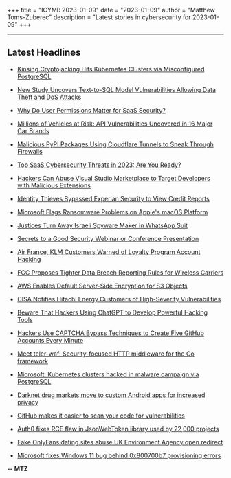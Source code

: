 +++
title = "ICYMI: 2023-01-09"
date = "2023-01-09"
author = "Matthew Toms-Zuberec"
description = "Latest stories in cybersecurity for 2023-01-09"
+++

---------------------------------------------------------------------------
## Latest Headlines
- [Kinsing Cryptojacking Hits Kubernetes Clusters via Misconfigured PostgreSQL](https://thehackernews.com/2023/01/kinsing-cryptojacking-hits-kubernetes.html)

- [New Study Uncovers Text-to-SQL Model Vulnerabilities Allowing Data Theft and DoS Attacks](https://thehackernews.com/2023/01/new-study-uncovers-text-to-sql-model.html)

- [Why Do User Permissions Matter for SaaS Security?](https://thehackernews.com/2023/01/why-do-user-permissions-matter-for-saas.html)

- [Millions of Vehicles at Risk: API Vulnerabilities Uncovered in 16 Major Car Brands](https://thehackernews.com/2023/01/millions-of-vehicles-at-risk-api.html)

- [Malicious PyPI Packages Using Cloudflare Tunnels to Sneak Through Firewalls](https://thehackernews.com/2023/01/malicious-pypi-packages-using.html)

- [Top SaaS Cybersecurity Threats in 2023: Are You Ready?](https://thehackernews.com/2023/01/top-saas-cybersecurity-threats-in-2023.html)

- [Hackers Can Abuse Visual Studio Marketplace to Target Developers with Malicious Extensions](https://thehackernews.com/2023/01/hackers-distributing-malicious-visual.html)

- [Identity Thieves Bypassed Experian Security to View Credit Reports](https://krebsonsecurity.com/2023/01/identity-thieves-bypassed-experian-security-to-view-credit-reports/)

- [Microsoft Flags Ransomware Problems on Apple's macOS Platform](https://www.securityweek.com/microsoft-flags-ransomware-problems-apples-macos-platform)

- [Justices Turn Away Israeli Spyware Maker in WhatsApp Suit](https://www.securityweek.com/justices-turn-away-israeli-spyware-maker-whatsapp-suit)

- [Secrets to a Good Security Webinar or Conference Presentation](https://www.securityweek.com/secrets-good-security-webinar-or-conference-presentation)

- [Air France, KLM Customers Warned of Loyalty Program Account Hacking](https://www.securityweek.com/air-france-klm-customers-warned-loyalty-program-account-hacking)

- [FCC Proposes Tighter Data Breach Reporting Rules for Wireless Carriers](https://www.securityweek.com/fcc-proposes-tighter-data-breach-reporting-rules-wireless-carriers)

- [AWS Enables Default Server-Side Encryption for S3 Objects](https://www.securityweek.com/aws-enables-default-server-side-encryption-s3-objects)

- [CISA Notifies Hitachi Energy Customers of High-Severity Vulnerabilities](https://www.securityweek.com/cisa-notifies-hitachi-energy-customers-high-severity-vulnerabilities)

- [Beware That Hackers Using ChatGPT to Develop Powerful Hacking Tools](https://cybersecuritynews.com/hackers-using-chatgpt/)

- [Hackers Use CAPTCHA Bypass Techniques to Create Five GitHub Accounts Every Minute](https://cybersecuritynews.com/hackers-bypass-captcha/)

- [Meet teler-waf: Security-focused HTTP middleware for the Go framework](https://portswigger.net/daily-swig/meet-teler-waf-security-focused-http-middleware-for-the-go-framework)

- [Microsoft: Kubernetes clusters hacked in malware campaign via PostgreSQL](https://www.bleepingcomputer.com/news/security/microsoft-kubernetes-clusters-hacked-in-malware-campaign-via-postgresql/)

- [Darknet drug markets move to custom Android apps for increased privacy](https://www.bleepingcomputer.com/news/security/darknet-drug-markets-move-to-custom-android-apps-for-increased-privacy/)

- [GitHub makes it easier to scan your code for vulnerabilities](https://www.bleepingcomputer.com/news/security/github-makes-it-easier-to-scan-your-code-for-vulnerabilities/)

- [Auth0 fixes RCE flaw in JsonWebToken library used by 22,000 projects](https://www.bleepingcomputer.com/news/security/auth0-fixes-rce-flaw-in-jsonwebtoken-library-used-by-22-000-projects/)

- [Fake OnlyFans dating sites abuse UK Environment Agency open redirect](https://www.bleepingcomputer.com/news/security/fake-onlyfans-dating-sites-abuse-uk-environment-agency-open-redirect/)

- [Microsoft fixes Windows 11 bug behind 0x800700b7 provisioning errors](https://www.bleepingcomputer.com/news/microsoft/microsoft-fixes-windows-11-bug-behind-0x800700b7-provisioning-errors/)

**-- MTZ**